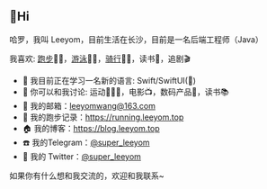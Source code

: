 ## 👋Hi 
哈罗，我叫 Leeyom，目前生活在长沙，目前是一名后端工程师（Java）

我喜欢: [跑步](https://running.leeyom.top)🏃🏻，[游泳](https://www.strava.com/athletes/leeyom)🏊🏻，[骑行](https://www.strava.com/athletes/leeyom)🚴🏻，读书📖，追剧🎬

- 🔭 我目前正在学习一名新的语言: Swift/SwiftUI()
- 💬 你可以和我讨论: 运动🏃🏻‍♂️，电影📺，数码产品📱，读书📚
- 📮 我的邮箱：leeyomwang@163.com
- 🏃 我的跑步记录：https://running.leeyom.top
- 🏠 我的博客：https://blog.leeyom.top
- ☎️ 我的Telegram：[@super_leeyom](https://t.me/super_leeyom)
- 🐧 我的 Twitter：[@super_leeyom](https://twitter.com/super_leeyom)

如果你有什么想和我交流的，欢迎和我联系~
